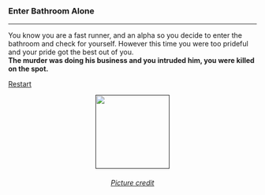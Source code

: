 ### Enter Bathroom Alone 
---  
You know you are a fast runner, and an alpha so you decide to enter the bathroom and check for yourself. However this time you were too prideful and your pride got the best out of you.  
**The murder was doing his business and you intruded him, you were killed on the spot.**

[Restart](../home.md)  

<p align="center">
<a href= ><img width='150' src='https://mbtskoudsalg.com/images/gravestone-clipart-png-6.png'/></a>
</p>
<h6 align='center'>
    <a href='https://mbtskoudsalg.com/image/gravestone-clipart-png/669061.html'>Picture credit</a>
</h6>